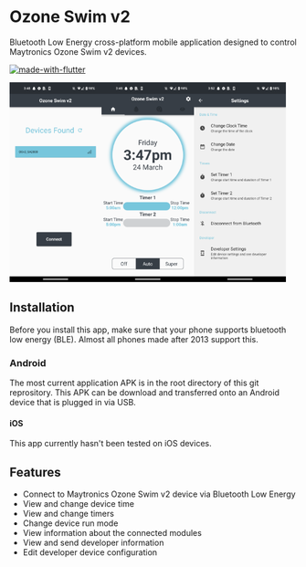 # Ozone Swim v2
Bluetooth Low Energy cross-platform mobile application designed to control Maytronics Ozone Swim v2 devices.

[![made-with-flutter](https://img.shields.io/badge/Made%20with-Flutter-1f425f.svg)](https://flutter.dev/)


<img src = "screenshots/ss_ble_scan.png" width = "32%"><img src = "screenshots/ss_homepage_run.png" width = "32%"><img src = "screenshots/ss_settings.png" width = "32%">

## Installation
Before you install this app, make sure that your phone supports bluetooth low energy (BLE).
Almost all phones made after 2013 support this.

### Android
The most current application APK is in the root directory of this git reprository.
This APK can be download and transferred onto an Android device that is plugged in via USB.

#### iOS
This app currently hasn't been tested on iOS devices.

## Features
- Connect to Maytronics Ozone Swim v2 device via Bluetooth Low Energy
- View and change device time
- View and change timers
- Change device run mode
- View information about the connected modules
- View and send developer information
- Edit developer device configuration
